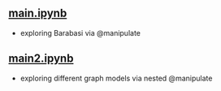 ## [main.ipynb](main.ipynb)
* exploring Barabasi via @manipulate
## [main2.ipynb](main2.ipynb)
* exploring different graph models via nested @manipulate

